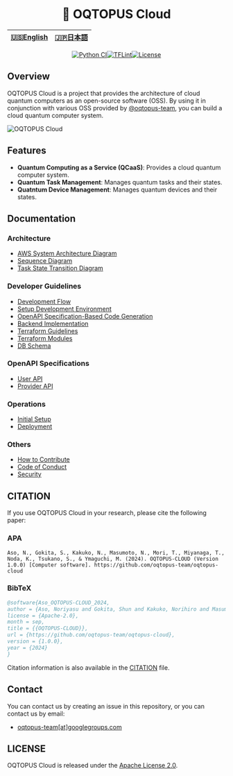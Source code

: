 <div align="center">

<h1> 🐙 OQTOPUS Cloud </h1>

<table>
  <thead>
    <tr>
      <th style="text-align:center"><a href="./README.md">🇺🇸English</a></th>
      <th style="text-align:center"><a href="./README.ja.md">🇯🇵日本語</a></th>
    </tr>
  </thead>
</table>

[![Python CI](https://github.com/oqtopus-team/oqtopus-cloud/actions/workflows/python-ci.yml/badge.svg)](https://github.com/oqtopus-team/oqtopus-cloud/actions/workflows/python-ci.yml)[![TFLint](https://github.com/oqtopus-team/oqtopus-cloud/actions/workflows/tflint.yml/badge.svg)](https://github.com/oqtopus-team/oqtopus-cloud/actions/workflows/tflint.yml)[![License](https://img.shields.io/badge/License-Apache_2.0-blue.svg)](https://opensource.org/licenses/Apache-2.0)

</div>

## Overview

OQTOPUS Cloud is a project that provides the architecture of cloud quantum computers as an open-source software (OSS).
By using it in conjunction with various OSS provided by [@oqtopus-team](https://github.com/oqtopus-team), you can build a cloud quantum computer system.

![OQTOPUS Cloud](./asset/aws_system_architecture_diagram_overview.drawio.png)

## Features

- **Quantum Computing as a Service (QCaaS)**: Provides a cloud quantum computer system.
- **Quantum Task Management**: Manages quantum tasks and their states.
- **Quatntum Device Management**: Manages quantum devices and their states.

## Documentation

### Architecture

- [AWS System Architecture Diagram](./en/architecture/aws_system_architecture_diagram.md)
- [Sequence Diagram](./en/architecture/sequence_diagram.md)
- [Task State Transition Diagram](./en/architecture/task_state_transition_diagram.md)

### Developer Guidelines

- [Development Flow](./en/developer_guidelines/index.md)
- [Setup Development Environment](./en/developer_guidelines/setup.md)
- [OpenAPI Specification-Based Code Generation](./en/developer_guidelines/openapi.md)
- [Backend Implementation](./en/developer_guidelines/backend.md)
- [Terraform Guidelines](./en/developer_guidelines/terraform_guidelines.md)
- [Terraform Modules](./terraform_modules/README.md)
- [DB Schema](./schema/README.md)

### OpenAPI Specifications

- [User API](./oas/user/openapi.yaml)
- [Provider API](./oas/provider/openapi.yaml)

### Operations

- [Initial Setup](./en/operation/setup.md)
- [Deployment](./en/operation/deployment.md)

### Others

- [How to Contribute](./en/CONTRIBUTING.md)
- [Code of Conduct](./en/CODE_OF_CONDUCT.md)
- [Security](./en/SECURITY.md)

## CITATION

If you use OQTOPUS Cloud in your research, please cite the following paper:

### APA

```apacite
Aso, N., Gokita, S., Kakuko, N., Masumoto, N., Mori, T., Miyanaga, T., Noda, K., Tsukano, S., & Ymaguchi, M. (2024). OQTOPUS-CLOUD (Version 1.0.0) [Computer software]. https://github.com/oqtopus-team/oqtopus-cloud
```

### BibTeX

```bibtex
@software{Aso_OQTOPUS-CLOUD_2024,
author = {Aso, Noriyasu and Gokita, Shun and Kakuko, Norihiro and Masumoto, Naoyuki and Mori, Toshio and Miyanaga, Takafumi and Noda, Kunihiro and Tsukano, Satoyuki and Ymaguchi, Masaomi},
license = {Apache-2.0},
month = sep,
title = {{OQTOPUS-CLOUD}},
url = {https://github.com/oqtopus-team/oqtopus-cloud},
version = {1.0.0},
year = {2024}
}
```

Citation information is also available in the [CITATION](../CITATION.cff) file.

## Contact

You can contact us by creating an issue in this repository,
or you can contact us by email:

- [oqtopus-team[at]googlegroups.com](mailto:oqtopus-team[at]googlegroups.com)

## LICENSE

OQTOPUS Cloud is released under the [Apache License 2.0](../LICENSE).
